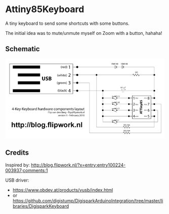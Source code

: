# Attiny85Keyboard

A tiny keyboard to send some shortcuts with some buttons.

The initial idea was to mute/unmute myself on Zoom with a button, hahaha!


## Schematic

![Schematic](4-key-keyboard-component-layout.gif)


## Credits

Inspired by: http://blog.flipwork.nl/?x=entry:entry100224-003937;comments:1

USB driver: 
- https://www.obdev.at/products/vusb/index.html
- or https://github.com/digistump/DigisparkArduinoIntegration/tree/master/libraries/DigisparkKeyboard
